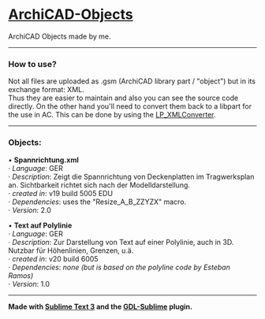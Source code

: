 # [ArchiCAD-Objects](https://github.com/runxel/ArchiCAD-Objects)
ArchiCAD Objects made by me.

---

### How to use?
Not all files are uploaded as .gsm (ArchiCAD library part / "object") but in its exchange format: XML.  
Thus they are easier to maintain and also you can see the source code directly.
On the other hand you'll need to convert them back to a libpart for the use in AC. This can be done by using the [LP_XMLConverter](http://gdl.graphisoft.com/tips-and-tricks/how-to-use-the-lp_xmlconverter-tool/).

---

### Objects:
• **Spannrichtung.xml**  
	· _Language_: GER   
	· _Description_: Zeigt die Spannrichtung von Deckenplatten im Tragwerksplan an. Sichtbarkeit richtet sich nach der Modelldarstellung.  
	· _created in_: v19 build 5005 EDU  
	· _Dependencies_: uses the "Resize_A_B_ZZYZX" macro.  
	· _Version_: 2.0  

• **Text auf Polylinie**  
	· _Language_: GER  
	· _Description_: Zur Darstellung von Text auf einer Polylinie, auch in 3D. Nutzbar für Höhenlinien, Grenzen, u.ä.  
	· _created in_: v20 build 6005  
	· _Dependencies_: _none (but is based on the polyline code by Esteban Ramos)_  
	· _Version_: 1.0 


---


**Made with [Sublime Text 3](https://www.sublimetext.com/) and the [GDL-Sublime](https://github.com/runxel/GDL-sublime) plugin.**
